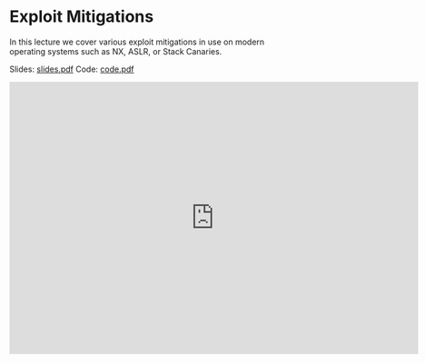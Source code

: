# Exploit Mitigations

In this lecture we cover various exploit mitigations in use on modern operating systems such as NX, ASLR, or Stack Canaries.

Slides: [slides.pdf](/resources/lecture_slides/mitigations.pdf)
Code: [code.pdf](/resources/lecture_slides/mitigations.zip)

<center>
    <iframe width="720" height="480" src="https://www.youtube.com/embed/6LDIDKpcghk" title="YouTube video player" frameborder="0" allow="accelerometer; autoplay; clipboard-write; encrypted-media; gyroscope; picture-in-picture; web-share" allowfullscreen></iframe>
</center>
